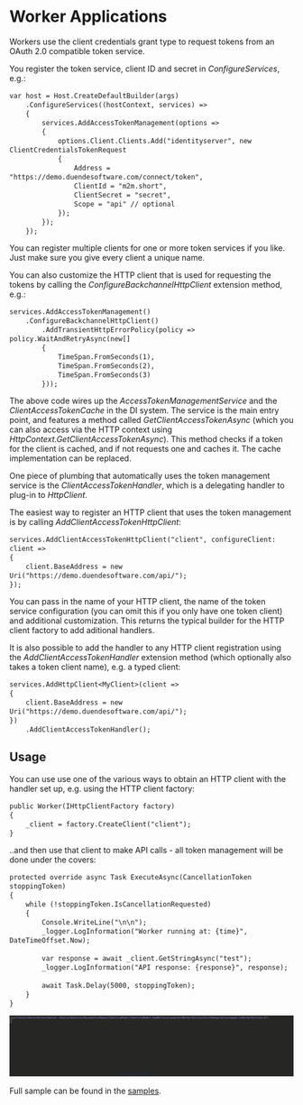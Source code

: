 Worker Applications
===================

Workers use the client credentials grant type to request tokens from an
OAuth 2.0 compatible token service.

You register the token service, client ID and secret in
*ConfigureServices*, e.g.:

```
var host = Host.CreateDefaultBuilder(args)
    .ConfigureServices((hostContext, services) =>
    {
        services.AddAccessTokenManagement(options =>
        {
            options.Client.Clients.Add("identityserver", new ClientCredentialsTokenRequest
            {
                Address = "https://demo.duendesoftware.com/connect/token",
                ClientId = "m2m.short",
                ClientSecret = "secret",
                Scope = "api" // optional
            });
        });
    });
```

You can register multiple clients for one or more token services if you
like. Just make sure you give every client a unique name.

You can also customize the HTTP client that is used for requesting the
tokens by calling the *ConfigureBackchannelHttpClient* extension method,
e.g.:

```
services.AddAccessTokenManagement()
    .ConfigureBackchannelHttpClient()
        .AddTransientHttpErrorPolicy(policy => policy.WaitAndRetryAsync(new[]
        {
            TimeSpan.FromSeconds(1),
            TimeSpan.FromSeconds(2),
            TimeSpan.FromSeconds(3)
        }));
```

The above code wires up the *AccessTokenManagementService* and the
*ClientAccessTokenCache* in the DI system. The service is the main entry
point, and features a method called *GetClientAccessTokenAsync* (which
you can also access via the HTTP context using
*HttpContext.GetClientAccessTokenAsync*). This method checks if a token
for the client is cached, and if not requests one and caches it. The
cache implementation can be replaced.

One piece of plumbing that automatically uses the token management
service is the *ClientAccessTokenHandler*, which is a delegating handler
to plug-in to *HttpClient*.

The easiest way to register an HTTP client that uses the token
management is by calling *AddClientAccessTokenHttpClient*:

```
services.AddClientAccessTokenHttpClient("client", configureClient: client =>
{
    client.BaseAddress = new Uri("https://demo.duendesoftware.com/api/");
});
```

You can pass in the name of your HTTP client, the name of the token
service configuration (you can omit this if you only have one token
client) and additional customization. This returns the typical builder
for the HTTP client factory to add aditional handlers.

It is also possible to add the handler to any HTTP client registration
using the *AddClientAccessTokenHandler* extension method (which
optionally also takes a token client name), e.g. a typed client:

```
services.AddHttpClient<MyClient>(client =>
{
    client.BaseAddress = new Uri("https://demo.duendesoftware.com/api/");
})
    .AddClientAccessTokenHandler();
```

Usage
-----

You can use use one of the various ways to obtain an HTTP client with
the handler set up, e.g. using the HTTP client factory:

```
public Worker(IHttpClientFactory factory)
{
    _client = factory.CreateClient("client");
}
```

..and then use that client to make API calls - all token management will
be done under the covers:

```
protected override async Task ExecuteAsync(CancellationToken stoppingToken)
{
    while (!stoppingToken.IsCancellationRequested)
    {
        Console.WriteLine("\n\n");
        _logger.LogInformation("Worker running at: {time}", DateTimeOffset.Now);

        var response = await _client.GetStringAsync("test");
        _logger.LogInformation("API response: {response}", response);

        await Task.Delay(5000, stoppingToken);
    }
}
```

![image](images/Worker.gif)

Full sample can be found in the
[samples](https://github.com/DuendeArchive/IdentityModel.AspNetCore/).

